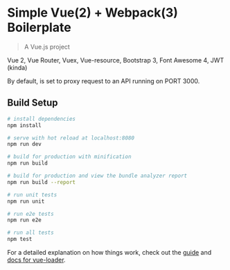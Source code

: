 # Simple Vue(2) + Webpack(3) Boilerplate

> A Vue.js project

Vue 2, Vue Router, Vuex, Vue-resource, Bootstrap 3, Font Awesome 4, JWT (kinda)

By default, is set to proxy request to an API running on PORT 3000.

## Build Setup

``` bash
# install dependencies
npm install

# serve with hot reload at localhost:8080
npm run dev

# build for production with minification
npm run build

# build for production and view the bundle analyzer report
npm run build --report

# run unit tests
npm run unit

# run e2e tests
npm run e2e

# run all tests
npm test
```

For a detailed explanation on how things work, check out the [guide](http://vuejs-templates.github.io/webpack/) and [docs for vue-loader](http://vuejs.github.io/vue-loader).
